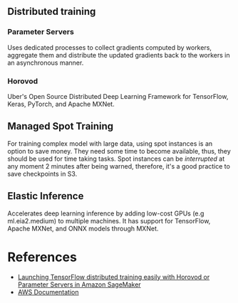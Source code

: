 ## Distributed training

### Parameter Servers
Uses dedicated processes to collect gradients computed by workers, aggregate them and distribute the updated gradients back to the workers in an asynchronous manner.

### Horovod
Uber's Open Source Distributed Deep Learning Framework for TensorFlow, Keras, PyTorch, and Apache MXNet. 

## Managed Spot Training

For training complex model with large data, using spot instances is an option to save money. They need some time to become available, thus, they should be used for time taking tasks.
Spot instances can be *interrupted* at any moment 2 minutes after being warned, therefore, it's a good practice to save checkpoints in S3. 

## Elastic Inference

Accelerates deep learning inference by adding low-cost GPUs (e.g ml.eia2.medium) to multiple machines. It has support for TensorFlow, Apache MXNet, and ONNX models through MXNet.

# References

- [Launching TensorFlow distributed training easily with Horovod or Parameter Servers in Amazon SageMaker](https://aws.amazon.com/blogs/machine-learning/launching-tensorflow-distributed-training-easily-with-horovod-or-parameter-servers-in-amazon-sagemaker/)
- [AWS Documentation](https://docs.aws.amazon.com/index.html)